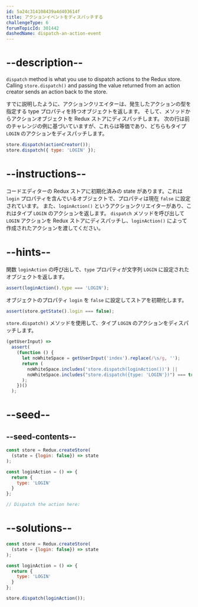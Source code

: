 ```yaml
---
id: 5a24c314108439a4d403614f
title: アクションイベントをディスパッチする
challengeType: 6
forumTopicId: 301442
dashedName: dispatch-an-action-event
---
```


# --description--

`dispatch` method is what you use to dispatch actions to the Redux store. Calling `store.dispatch()` and passing the value returned from an action creator sends an action back to the store.

すでに説明したように、アクションクリエイターは、発生したアクションの型を指定する type プロパティを持つオブジェクトを返します。 そして、メソッドからアクションオブジェクトを Redux ストアにディスパッチします。 次の行は前のチャレンジの例に基づいていますが、これらは等価であり、どちらもタイプ `LOGIN` のアクションをディスパッチします。

```js
store.dispatch(actionCreator());
store.dispatch({ type: 'LOGIN' });
```

# --instructions--

コードエディターの Redux ストアに初期化済みの state があります。これは `login` プロパティを含んでいるオブジェクトで、プロパティは現在 `false` に設定されています。 また、`loginAction()` というアクションクリエイターがあり、これはタイプ `LOGIN` のアクションを返します。 `dispatch` メソッドを呼び出して `LOGIN` アクションを Redux ストアにディスパッチし、`loginAction()` によって作成されたアクションを渡してください。

# --hints--

関数 `loginAction` の呼び出しで、`type` プロパティが文字列 `LOGIN` に設定されたオブジェクトを返します。

```js
assert(loginAction().type === 'LOGIN');
```

オブジェクトのプロパティ `login` を `false` に設定してストアを初期化します。

```js
assert(store.getState().login === false);
```

`store.dispatch()` メソッドを使用して、タイプ `LOGIN` のアクションをディスパッチします。

```js
(getUserInput) =>
  assert(
    (function () {
      let noWhiteSpace = getUserInput('index').replace(/\s/g, '');
      return (
        noWhiteSpace.includes('store.dispatch(loginAction())') ||
        noWhiteSpace.includes("store.dispatch({type: 'LOGIN'})") === true
      );
    })()
  );
```

# --seed--

## --seed-contents--

```js
const store = Redux.createStore(
  (state = {login: false}) => state
);

const loginAction = () => {
  return {
    type: 'LOGIN'
  }
};

// Dispatch the action here:
```

# --solutions--

```js
const store = Redux.createStore(
  (state = {login: false}) => state
);

const loginAction = () => {
  return {
    type: 'LOGIN'
  }
};

store.dispatch(loginAction());
```
